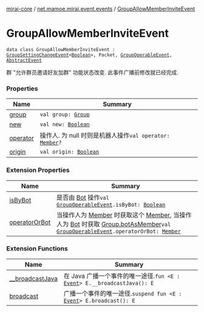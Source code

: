 [mirai-core](../../index.md) / [net.mamoe.mirai.event.events](../index.md) / [GroupAllowMemberInviteEvent](./index.md)

# GroupAllowMemberInviteEvent

`data class GroupAllowMemberInviteEvent : `[`GroupSettingChangeEvent`](../-group-setting-change-event/index.md)`<`[`Boolean`](https://kotlinlang.org/api/latest/jvm/stdlib/kotlin/-boolean/index.html)`>, Packet, `[`GroupOperableEvent`](../-group-operable-event/index.md)`, `[`AbstractEvent`](../../net.mamoe.mirai.event/-abstract-event/index.md)

群 "允许群员邀请好友加群" 功能状态改变. 此事件广播前修改就已经完成.

### Properties

| Name | Summary |
|---|---|
| [group](group.md) | `val group: `[`Group`](../../net.mamoe.mirai.contact/-group/index.md) |
| [new](new.md) | `val new: `[`Boolean`](https://kotlinlang.org/api/latest/jvm/stdlib/kotlin/-boolean/index.html) |
| [operator](operator.md) | 操作人. 为 null 时则是机器人操作`val operator: `[`Member`](../../net.mamoe.mirai.contact/-member/index.md)`?` |
| [origin](origin.md) | `val origin: `[`Boolean`](https://kotlinlang.org/api/latest/jvm/stdlib/kotlin/-boolean/index.html) |

### Extension Properties

| Name | Summary |
|---|---|
| [isByBot](../is-by-bot.md) | 是否由 [Bot](../../net.mamoe.mirai/-bot/index.md) 操作`val `[`GroupOperableEvent`](../-group-operable-event/index.md)`.isByBot: `[`Boolean`](https://kotlinlang.org/api/latest/jvm/stdlib/kotlin/-boolean/index.html) |
| [operatorOrBot](../operator-or-bot.md) | 当操作人为 [Member](../../net.mamoe.mirai.contact/-member/index.md) 时获取这个 [Member](../../net.mamoe.mirai.contact/-member/index.md), 当操作人为 [Bot](../../net.mamoe.mirai/-bot/index.md) 时获取 [Group.botAsMember](../../net.mamoe.mirai.contact/-group/bot-as-member.md)`val `[`GroupOperableEvent`](../-group-operable-event/index.md)`.operatorOrBot: `[`Member`](../../net.mamoe.mirai.contact/-member/index.md) |

### Extension Functions

| Name | Summary |
|---|---|
| [__broadcastJava](../../net.mamoe.mirai.event/__broadcast-java.md) | 在 Java 广播一个事件的唯一途径.`fun <E : `[`Event`](../../net.mamoe.mirai.event/-event/index.md)`> E.__broadcastJava(): E` |
| [broadcast](../../net.mamoe.mirai.event/broadcast.md) | 广播一个事件的唯一途径.`suspend fun <E : `[`Event`](../../net.mamoe.mirai.event/-event/index.md)`> E.broadcast(): E` |
